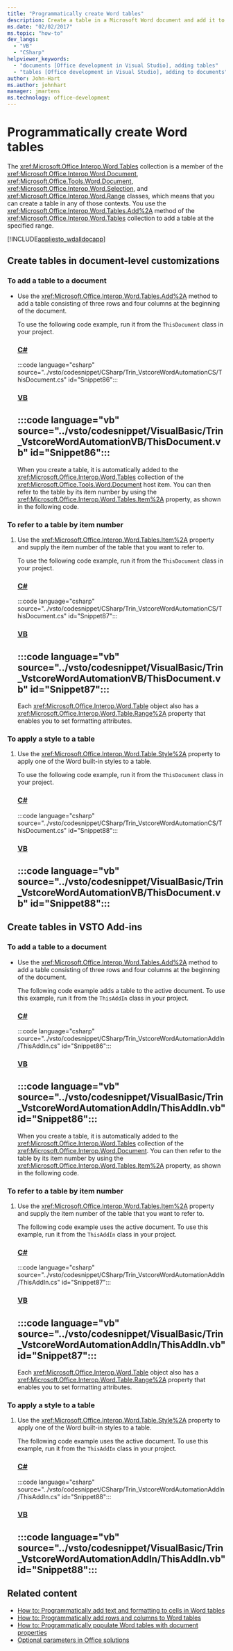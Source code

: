 ```yaml
---
title: "Programmatically create Word tables"
description: Create a table in a Microsoft Word document and add it to a specified range in the document programmatically from Visual Basic or C# in Visual Studio.
ms.date: "02/02/2017"
ms.topic: "how-to"
dev_langs:
  - "VB"
  - "CSharp"
helpviewer_keywords:
  - "documents [Office development in Visual Studio], adding tables"
  - "tables [Office development in Visual Studio], adding to documents"
author: John-Hart
ms.author: johnhart
manager: jmartens
ms.technology: office-development
---
```

# Programmatically create Word tables

  The <xref:Microsoft.Office.Interop.Word.Tables> collection is a member of the <xref:Microsoft.Office.Interop.Word.Document>, <xref:Microsoft.Office.Tools.Word.Document>, <xref:Microsoft.Office.Interop.Word.Selection>, and <xref:Microsoft.Office.Interop.Word.Range> classes, which means that you can create a table in any of those contexts. You use the <xref:Microsoft.Office.Interop.Word.Tables.Add%2A> method of the <xref:Microsoft.Office.Interop.Word.Tables> collection to add a table at the specified range.

 [!INCLUDE[appliesto_wdalldocapp](../vsto/includes/appliesto-wdalldocapp-md.md)]

## Create tables in document-level customizations

### To add a table to a document

- Use the <xref:Microsoft.Office.Interop.Word.Tables.Add%2A> method to add a table consisting of three rows and four columns at the beginning of the document.

   To use the following code example, run it from the `ThisDocument` class in your project.

   ### [C#](#tab/csharp)
   :::code language="csharp" source="../vsto/codesnippet/CSharp/Trin_VstcoreWordAutomationCS/ThisDocument.cs" id="Snippet86":::

   ### [VB](#tab/vb)
   :::code language="vb" source="../vsto/codesnippet/VisualBasic/Trin_VstcoreWordAutomationVB/ThisDocument.vb" id="Snippet86":::
   ---

  When you create a table, it is automatically added to the <xref:Microsoft.Office.Interop.Word.Tables> collection of the <xref:Microsoft.Office.Tools.Word.Document> host item. You can then refer to the table by its item number by using the <xref:Microsoft.Office.Interop.Word.Tables.Item%2A> property, as shown in the following code.

### To refer to a table by item number

1. Use the <xref:Microsoft.Office.Interop.Word.Tables.Item%2A> property and supply the item number of the table that you want to refer to.

    To use the following code example, run it from the `ThisDocument` class in your project.

    ### [C#](#tab/csharp)
    :::code language="csharp" source="../vsto/codesnippet/CSharp/Trin_VstcoreWordAutomationCS/ThisDocument.cs" id="Snippet87":::

    ### [VB](#tab/vb)
    :::code language="vb" source="../vsto/codesnippet/VisualBasic/Trin_VstcoreWordAutomationVB/ThisDocument.vb" id="Snippet87":::
    ---

   Each <xref:Microsoft.Office.Interop.Word.Table> object also has a <xref:Microsoft.Office.Interop.Word.Table.Range%2A> property that enables you to set formatting attributes.

### To apply a style to a table

1. Use the <xref:Microsoft.Office.Interop.Word.Table.Style%2A> property to apply one of the Word built-in styles to a table.

     To use the following code example, run it from the `ThisDocument` class in your project.

     ### [C#](#tab/csharp)
     :::code language="csharp" source="../vsto/codesnippet/CSharp/Trin_VstcoreWordAutomationCS/ThisDocument.cs" id="Snippet88":::

     ### [VB](#tab/vb)
     :::code language="vb" source="../vsto/codesnippet/VisualBasic/Trin_VstcoreWordAutomationVB/ThisDocument.vb" id="Snippet88":::
     ---

## Create tables in VSTO Add-ins

### To add a table to a document

- Use the <xref:Microsoft.Office.Interop.Word.Tables.Add%2A> method to add a table consisting of three rows and four columns at the beginning of the document.

   The following code example adds a table to the active document. To use this example, run it from the `ThisAddIn` class in your project.

   ### [C#](#tab/csharp)
   :::code language="csharp" source="../vsto/codesnippet/CSharp/Trin_VstcoreWordAutomationAddIn/ThisAddIn.cs" id="Snippet86":::

   ### [VB](#tab/vb)
   :::code language="vb" source="../vsto/codesnippet/VisualBasic/Trin_VstcoreWordAutomationAddIn/ThisAddIn.vb" id="Snippet86":::
   ---

  When you create a table, it is automatically added to the <xref:Microsoft.Office.Interop.Word.Tables> collection of the <xref:Microsoft.Office.Interop.Word.Document>. You can then refer to the table by its item number by using the <xref:Microsoft.Office.Interop.Word.Tables.Item%2A> property, as shown in the following code.

### To refer to a table by item number

1. Use the <xref:Microsoft.Office.Interop.Word.Tables.Item%2A> property and supply the item number of the table that you want to refer to.

    The following code example uses the active document. To use this example, run it from the `ThisAddIn` class in your project.

    ### [C#](#tab/csharp)
    :::code language="csharp" source="../vsto/codesnippet/CSharp/Trin_VstcoreWordAutomationAddIn/ThisAddIn.cs" id="Snippet87":::

    ### [VB](#tab/vb)
    :::code language="vb" source="../vsto/codesnippet/VisualBasic/Trin_VstcoreWordAutomationAddIn/ThisAddIn.vb" id="Snippet87":::
    ---

   Each <xref:Microsoft.Office.Interop.Word.Table> object also has a <xref:Microsoft.Office.Interop.Word.Table.Range%2A> property that enables you to set formatting attributes.

### To apply a style to a table

1. Use the <xref:Microsoft.Office.Interop.Word.Table.Style%2A> property to apply one of the Word built-in styles to a table.

     The following code example uses the active document. To use this example, run it from the `ThisAddIn` class in your project.

     ### [C#](#tab/csharp)
     :::code language="csharp" source="../vsto/codesnippet/CSharp/Trin_VstcoreWordAutomationAddIn/ThisAddIn.cs" id="Snippet88":::

     ### [VB](#tab/vb)
     :::code language="vb" source="../vsto/codesnippet/VisualBasic/Trin_VstcoreWordAutomationAddIn/ThisAddIn.vb" id="Snippet88":::
     ---

## Related content
- [How to: Programmatically add text and formatting to cells in Word tables](../vsto/how-to-programmatically-add-text-and-formatting-to-cells-in-word-tables.md)
- [How to: Programmatically add rows and columns to Word tables](../vsto/how-to-programmatically-add-rows-and-columns-to-word-tables.md)
- [How to: Programmatically populate Word tables with document properties](../vsto/how-to-programmatically-populate-word-tables-with-document-properties.md)
- [Optional parameters in Office solutions](../vsto/optional-parameters-in-office-solutions.md)
